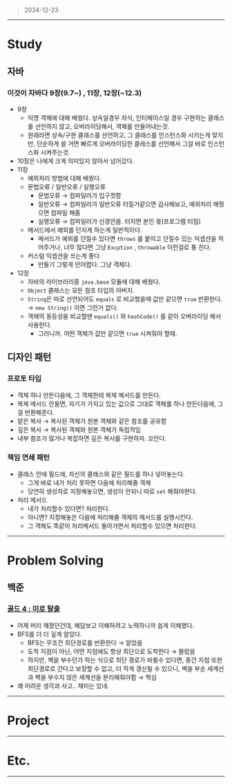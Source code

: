 > 2024-12-23
> 

---

# Study

## 자바

### 이것이 자바다 9장(9.7~) , 11장, 12장(~12.3)

- 9장
    - 익명 객체에 대해 배웠다. 상속일경우 자식, 인터페이스일 경우 구현하는 클래스를 선언하지 않고, 오버라이딩해서, 객체를 만들어내는것.
    - 원래라면 상속/구현 클래스를 선언하고, 그 클래스를 인스턴스화 시키는게 맞지만, 단순하게 쓸 거면 빠르게 오버라이딩한 클래스를 선언해서 그걸 바로 인스턴스화 시켜주는것.
- 10장은 나에게 크게 의미있지 않아서 넘어갔다.
- 11장
    - 예외처리 방법에 대해 배웠다.
    - 문법오류 / 일반오류 / 실행오류
        - 문법오류 → 컴파일러가 입구컷함
        - 일반오류 → 컴파일러가 일반오류 터질거같으면 검사해보고, 예외처리 해줬으면 컴파일 해줌
        - 실행오류 → 컴파일러가 신경안씀. 터지면 본인 몫(프로그램 터짐)
    - 메서드에서 예외를 던지게 하는게 일반적이다.
        - 메서드가 예외를 던질수 있다면 `throws` 를 붙이고 던질수 있는 익셉션을 적어주거나, 너무 많다면 그냥 `Excption` , `throwable` 이런걸로 퉁 친다.
    - 커스텀 익셉션을 쓰는게 좋다.
        - 만들기 그렇게 안어렵다. 그냥 객체다.
- 12장
    - 자바의 라이브러리중 `java.base` 모듈에 대해 배웠다.
    - `Object` 클래스는 모든 참조 타입의 아버지.
    - `String`은 따로 선언되어도 `equals` 로 비교했을때 값만 같으면 `true` 반환한다. → `new String()` 이면 그런거 없다.
    - 객체의 동등성을 비교할땐 `equals()` 와 `hashCode()` 를 같이 오버라이딩 해서 사용한다.
        - 그러니까. 어떤 객체가 값만 같으면 `true` 시켜줘야 할때.

## 디자인 패턴

### 프로토 타입

- 객체 하나 만든다음에, 그 객체한테 복제 메서드를 만든다.
- 복제 메서드 만들면, 자기가 가지고 있는 값으로 그대로 객체를 하나 만든다음에, 그걸 반환해준다.
- 얕은 복사 → 복사된 객체가 원본 객체와 같은 참조를 공유함
- 깊은 복사 → 복사된 객체와 원본 객체가 독립적임
- 내부 참조가 많거나 복잡하면 깊은 복사를 구현하자. 꼬인다.

### 책임 연쇄 패턴

- 클래스 안에 필드에, 자신의 클래스와 같은 필드를 하나 넣어놓는다.
    - 그게 바로 내가 처리 못하면 다음에 처리해줄 객체
    - 당연히 생성자로 지정해놓으면, 생성이 안되니 따로 `set` 해줘야한다.
- 처리 메서드
    - 내가 처리할수 있다면? 처리한다.
    - 아니면? 지정해놓은 다음에 처리해줄 객체의 메서드를 실행시킨다.
    - 그 객체도 똑같이 처리메서드 돌아가면서 처리할수 있으면 처리한다.

---

# Problem Solving

## 백준

### [골드 4 : 미로 탈출](https://www.acmicpc.net/problem/14923)

- 어제 머리 꺠졌던건데, 해답보고 이해하려고 노력하니까 쉽게 이해했다.
- BFS를 더 더 깊게 알았다.
    - BFS는 무조건 최단경로를 반환한다 → 알았음
    - 도착 지점이 아닌, 어떤 지점에도 항상 최단으로 도착한다 → 몰랐음
    - 하지만, 벽을 부수던가 하는 식으로 최단 경로가 바뀔수 있다면, 중간 지점 또한 최단경로로 간다고 보장할 수 없고, 더 작게 갱신될 수 있으니, 벽을 부순 세계선과 벽을 부수지 않은 세계선을 분리해줘야함 → 핵심
- 꽤 어려운 생각과 사고.. 재미는 있네.

---

# Project

---

# Etc.

---
